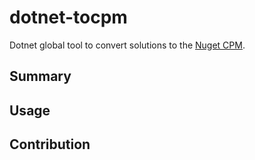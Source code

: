 # dotnet-tocpm

Dotnet global tool to convert solutions to the [Nuget CPM](https://devblogs.microsoft.com/nuget/introducing-central-package-management/).

## Summary

## Usage

## Contribution
